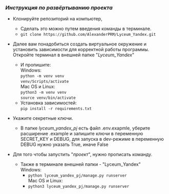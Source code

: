 
###  *Инструкция по развёртыванию проекта*

- Клонируйте репозиторий на компьютер,
  - Сделать это можно путем введения команды в терминале.
  - ```git clone https://github.com/AlexanderPRM/Lyceum_Yandex.git``` 
- Далее вам понадобиться создать виртуальное окружение и установить зависимости для корректной работы программы.
  Откройте терминал в внешней папке "_Lyceum_Yandex_"<br>

    -  И пропишите:<br>
    Windows:
      <br>```python -m venv venv```<br>
        ```venv/Scripts/activate```<br>
    Mac OS и Linux:
      <br>```python3 -m venv venv```<br>
        ```source venv/bin/activate```
    - Установка зависимостей:
      <br>```pip install -r requirements.txt```<br>
- Укажите секретные ключи.
  - В папке _lyceum_yandex_pj_ есть файл .env.exapmle, уберите расширение .example и запишите ключи в переменную SECRET_KEY и DEBUG,
    для запуска в dev-режиме в переменную DEBUG нужно указать True, иначе False
- Для того чтобы запустить "_проект_", нужно прописать команду. 
  - Также в терминале внешней папки - "Lyceum_Yandex"
  <br>Windows:<br>
    - ```python lyceum_yandex_pj/manage.py runserver```
  <br>Mac OS и Linux:<br>
    - ```python3 lyceum_yandex_pj/manage.py runserver```
  
